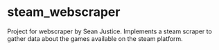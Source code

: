 # steam_webscraper
Project for webscraper by Sean Justice.
Implements a steam scraper to gather data about the games available on the steam platform.
